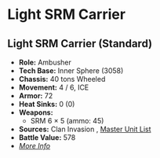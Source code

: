 # Light SRM Carrier 

## Light SRM Carrier (Standard) 

- **Role:** Ambusher 
- **Tech Base:** Inner Sphere (3058) 
- **Chassis:** 40 tons Wheeled 
- **Movement:** 4 / 6, ICE 
- **Armor:** 72 
- **Heat Sinks:** 0 (0) 
- **Weapons:** 
  - SRM 6 × 5 (ammo: 45) 
- **Sources:** Clan Invasion , [Master Unit List](http://masterunitlist.info/Unit/Details/1869) 
- **Battle Value:** 578 
- [*More Info*](light_srm_carrier/light_srm_carrier_standard.md) 


